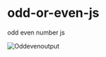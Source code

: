 # odd-or-even-js
 odd even number js

![Oddevenoutput](https://github.com/krupesh788/Odd-or-even-js/assets/71176180/2a7f8109-40e0-4b8b-a86d-519bbf8b5cfe)
